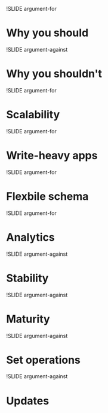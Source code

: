 !SLIDE argument-for
# Why you should
!SLIDE argument-against
# Why you shouldn't

!SLIDE argument-for
# Scalability
!SLIDE argument-for
# Write-heavy apps
!SLIDE argument-for
# Flexbile schema
!SLIDE argument-for
# Analytics
!SLIDE argument-against
# Stability
!SLIDE argument-against
# Maturity
!SLIDE argument-against
# Set operations
!SLIDE argument-against
# Updates
